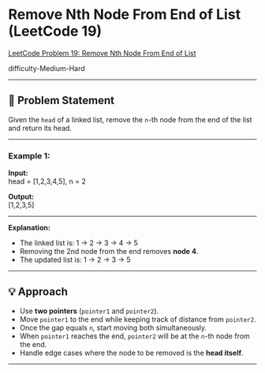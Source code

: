 # Remove Nth Node From End of List (LeetCode 19)

[LeetCode Problem 19: Remove Nth Node From End of List](https://leetcode.com/problems/remove-nth-node-from-end-of-list/?utm_source=chatgpt.com)

difficulty-Medium-Hard

---
## 📌 Problem Statement
Given the `head` of a linked list, remove the `n`-th node from the end of the list and return its head.

---

### Example 1:
**Input:**  
head = [1,2,3,4,5], n = 2



**Output:**  
[1,2,3,5]

---

**Explanation:**  
- The linked list is: 1 → 2 → 3 → 4 → 5  
- Removing the 2nd node from the end removes **node 4**.  
- The updated list is: 1 → 2 → 3 → 5  

---

## 💡 Approach
- Use **two pointers** (`pointer1` and `pointer2`).  
- Move `pointer1` to the end while keeping track of distance from `pointer2`.  
- Once the gap equals `n`, start moving both simultaneously.  
- When `pointer1` reaches the end, `pointer2` will be at the `n`-th node from the end.  
- Handle edge cases where the node to be removed is the **head itself**.  

---